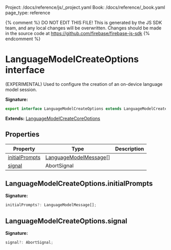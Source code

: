 Project: /docs/reference/js/_project.yaml
Book: /docs/reference/_book.yaml
page_type: reference

{% comment %}
DO NOT EDIT THIS FILE!
This is generated by the JS SDK team, and any local changes will be
overwritten. Changes should be made in the source code at
https://github.com/firebase/firebase-js-sdk
{% endcomment %}

# LanguageModelCreateOptions interface
(EXPERIMENTAL) Used to configure the creation of an on-device language model session.

<b>Signature:</b>

```typescript
export interface LanguageModelCreateOptions extends LanguageModelCreateCoreOptions 
```
<b>Extends:</b> [LanguageModelCreateCoreOptions](./ai.languagemodelcreatecoreoptions.md#languagemodelcreatecoreoptions_interface)

## Properties

|  Property | Type | Description |
|  --- | --- | --- |
|  [initialPrompts](./ai.languagemodelcreateoptions.md#languagemodelcreateoptionsinitialprompts) | [LanguageModelMessage](./ai.languagemodelmessage.md#languagemodelmessage_interface)<!-- -->\[\] |  |
|  [signal](./ai.languagemodelcreateoptions.md#languagemodelcreateoptionssignal) | AbortSignal |  |

## LanguageModelCreateOptions.initialPrompts

<b>Signature:</b>

```typescript
initialPrompts?: LanguageModelMessage[];
```

## LanguageModelCreateOptions.signal

<b>Signature:</b>

```typescript
signal?: AbortSignal;
```
